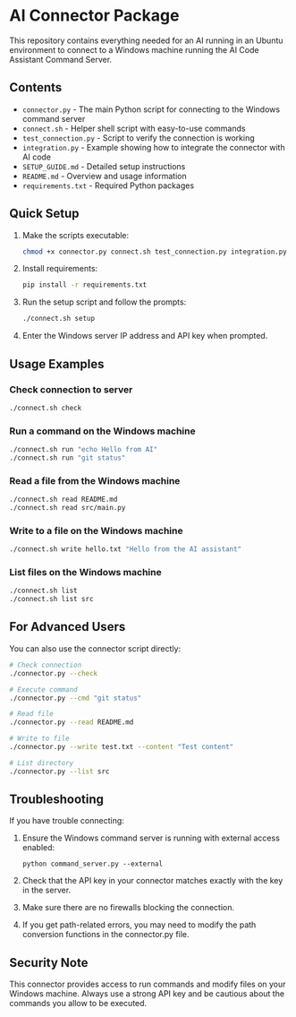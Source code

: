 # AI Connector Package

This repository contains everything needed for an AI running in an Ubuntu environment to connect to a Windows machine running the AI Code Assistant Command Server.

## Contents

- `connector.py` - The main Python script for connecting to the Windows command server
- `connect.sh` - Helper shell script with easy-to-use commands
- `test_connection.py` - Script to verify the connection is working
- `integration.py` - Example showing how to integrate the connector with AI code
- `SETUP_GUIDE.md` - Detailed setup instructions
- `README.md` - Overview and usage information
- `requirements.txt` - Required Python packages

## Quick Setup

1. Make the scripts executable:
   ```bash
   chmod +x connector.py connect.sh test_connection.py integration.py
   ```

2. Install requirements:
   ```bash
   pip install -r requirements.txt
   ```

3. Run the setup script and follow the prompts:
   ```bash
   ./connect.sh setup
   ```

4. Enter the Windows server IP address and API key when prompted.

## Usage Examples

### Check connection to server
```bash
./connect.sh check
```

### Run a command on the Windows machine
```bash
./connect.sh run "echo Hello from AI"
./connect.sh run "git status"
```

### Read a file from the Windows machine
```bash
./connect.sh read README.md
./connect.sh read src/main.py
```

### Write to a file on the Windows machine
```bash
./connect.sh write hello.txt "Hello from the AI assistant"
```

### List files on the Windows machine
```bash
./connect.sh list
./connect.sh list src
```

## For Advanced Users

You can also use the connector script directly:

```bash
# Check connection
./connector.py --check

# Execute command
./connector.py --cmd "git status"

# Read file
./connector.py --read README.md

# Write to file
./connector.py --write test.txt --content "Test content"

# List directory
./connector.py --list src
```

## Troubleshooting

If you have trouble connecting:

1. Ensure the Windows command server is running with external access enabled:
   ```
   python command_server.py --external
   ```

2. Check that the API key in your connector matches exactly with the key in the server.

3. Make sure there are no firewalls blocking the connection.

4. If you get path-related errors, you may need to modify the path conversion functions in the connector.py file.

## Security Note

This connector provides access to run commands and modify files on your Windows machine. Always use a strong API key and be cautious about the commands you allow to be executed.
